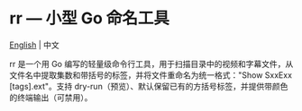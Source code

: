 # rr — 小型 Go 命名工具

[English](./README.md) | 中文

rr 是一个用 Go 编写的轻量级命令行工具，用于扫描目录中的视频和字幕文件，从文件名中提取集数和带括号的标签，并将文件重命名为统一格式："Show SxxExx [tags].ext"。支持 dry-run（预览）、默认保留已有的方括号标签，并提供带颜色的终端输出（可禁用）。
